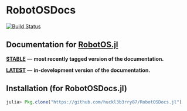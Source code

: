 # RobotOSDocs

[![Build Status](https://travis-ci.org/huckl3b3rry87/RobotOSDocs.jl.svg?branch=master)](https://travis-ci.org/huckl3b3rry87/RobotOSDocs.jl)


## Documentation for [RobotOS.jl](https://github.com/jdlangs/RobotOS.jl)

[**STABLE**](https://huckl3b3rry87.github.io/RobotOSDocs.jl/stable/) &mdash; **most recently tagged version of the documentation.**

[**LATEST**](https://huckl3b3rry87.github.io/RobotOSDocs.jl/latest/) &mdash; **in-development version of the documentation.**


## Installation (for RobotOSDocs.jl)

```julia
julia> Pkg.clone("https://github.com/huckl3b3rry87/RobotOSDocs.jl")
```
